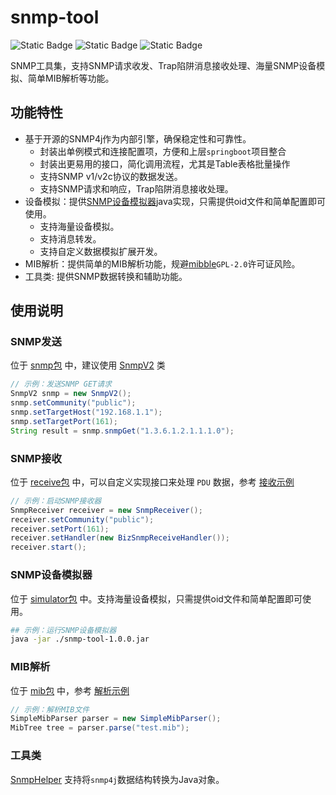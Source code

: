 # snmp-tool
![Static Badge](https://img.shields.io/badge/build-passing-green)
![Static Badge](https://img.shields.io/badge/stars-please-green)
![Static Badge](https://img.shields.io/badge/issue-thanks-green)

SNMP工具集，支持SNMP请求收发、Trap陷阱消息接收处理、海量SNMP设备模拟、简单MIB解析等功能。

## 功能特性
+ 基于开源的SNMP4j作为内部引擎，确保稳定性和可靠性。
    + 封装出单例模式和连接配置项，方便和上层`springboot`项目整合
    + 封装出更易用的接口，简化调用流程，尤其是Table表格批量操作
    + 支持SNMP v1/v2c协议的数据发送。
    + 支持SNMP请求和响应，Trap陷阱消息接收处理。
+ 设备模拟：提供[SNMP设备模拟器](/src/main/java/com/wjy/snmp/simulator/)java实现，只需提供oid文件和简单配置即可使用。
    + 支持海量设备模拟。
    + 支持消息转发。
    + 支持自定义数据模拟扩展开发。
+ MIB解析：提供简单的MIB解析功能，规避[mibble](https://github.com/cederberg/mibble)`GPL-2.0`许可证风险。
+ 工具类: 提供SNMP数据转换和辅助功能。

## 使用说明

### SNMP发送
位于 [snmp包](https://github.com/handsomestWei/snmp-tool/tree/main/src/main/java/com/wjy/snmp) 中，建议使用 [SnmpV2](https://github.com/handsomestWei/snmp-tool/blob/main/src/main/java/com/wjy/snmp/SnmpV2.java) 类

```java
// 示例：发送SNMP GET请求
SnmpV2 snmp = new SnmpV2();
snmp.setCommunity("public");
snmp.setTargetHost("192.168.1.1");
snmp.setTargetPort(161);
String result = snmp.snmpGet("1.3.6.1.2.1.1.1.0");
```

### SNMP接收
位于 [receive包](https://github.com/handsomestWei/snmp-tool/tree/main/src/main/java/com/wjy/snmp/receive) 中，可以自定义实现接口来处理 `PDU` 数据，参考 [接收示例](https://github.com/handsomestWei/snmp-tool/blob/main/src/test/java/com/wjy/snmp/SnmpV2Test.java)

```java
// 示例：启动SNMP接收器
SnmpReceiver receiver = new SnmpReceiver();
receiver.setCommunity("public");
receiver.setPort(161);
receiver.setHandler(new BizSnmpReceiveHandler());
receiver.start();
```

### SNMP设备模拟器
位于 [simulator包](https://github.com/handsomestWei/snmp-tool/tree/main/src/main/java/com/wjy/snmp/simulator) 中。支持海量设备模拟，只需提供oid文件和简单配置即可使用。
```sh
## 示例：运行SNMP设备模拟器
java -jar ./snmp-tool-1.0.0.jar
```

### MIB解析
位于 [mib包](https://github.com/handsomestWei/snmp-tool/tree/main/src/main/java/com/wjy/snmp/mib) 中，参考 [解析示例](https://github.com/handsomestWei/snmp-tool/blob/main/src/test/java/com/wjy/snmp/mib/SimpleMibParserTest.java)

```java
// 示例：解析MIB文件
SimpleMibParser parser = new SimpleMibParser();
MibTree tree = parser.parse("test.mib");
```

### 工具类
[SnmpHelper](https://github.com/handsomestWei/snmp-tool/blob/main/src/main/java/com/wjy/snmp/SnmpHelper.java) 支持将`snmp4j`数据结构转换为Java对象。
